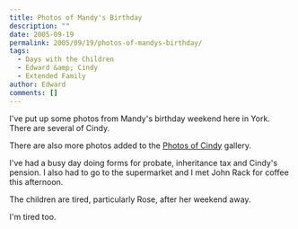 ```yaml
---
title: Photos of Mandy's Birthday
description: ""
date: 2005-09-19
permalink: 2005/09/19/photos-of-mandys-birthday/
tags:
  - Days with the Children
  - Edward &amp; Cindy
  - Extended Family
author: Edward
comments: []
---
```


I\'ve put up some photos from Mandy\'s birthday weekend here in York.
There are several of Cindy.
<!-- 
[![Mandy &
Cindy](https://tarrant.org.uk/d/42-3/mandy40.jpg?g2_GALLERYSID=e5e1dddb92e367838451623a9b041b95)][1] -->

There are also more photos added to the [Photos of Cindy][2] gallery.

I\'ve had a busy day doing forms for probate, inheritance tax and
Cindy\'s pension. I also had to go to the supermarket and I met John
Rack for coffee this afternoon.

The children are tired, particularly Rose, after her weekend away.

I\'m tired too.



[1]: https://tarrant.org.uk/v/mandy40/
[2]: https://www.tarrant.org.uk/v/cindyphotos
